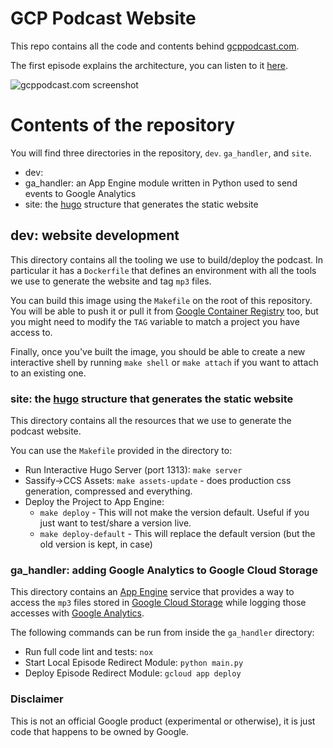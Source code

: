 # GCP Podcast Website

This repo contains all the code and contents behind [gcppodcast.com](https://www.gcppodcast.com).

The first episode explains the architecture, you can listen to it
[here](https://gcppodcast.com/post/episode-1-we-got-a-podcast/).

![gcppodcast.com screenshot](screenshot.png)

# Contents of the repository

You will find three directories in the repository, `dev`. `ga_handler`, and `site`.

- dev: 
- ga_handler: an App Engine module written in Python used to send events to Google Analytics
- site: the [hugo](https://gohugo.io) structure that generates the static website

## dev: website development

This directory contains all the tooling we use to build/deploy the podcast.
In particular it has a `Dockerfile` that defines an environment with all the tools we
use to generate the website and tag `mp3` files.

You can build this image using the `Makefile` on the root of this repository.
You will be able to push it or pull it from
[Google Container Registry](https://cloud.google.com/container-registry/) too,
but you might need to modify the `TAG` variable to match a project you have
access to.

Finally, once you've built the image, you should be able to create a new interactive
shell by running `make shell` or `make attach` if you want to attach to an existing one.

### site: the [hugo](https://gohugo.io) structure that generates the static website

This directory contains all the resources that we use to generate the podcast website.

You can use the `Makefile` provided in the directory to:

- Run Interactive Hugo Server (port 1313): `make server`
- Sassify->CCS Assets: `make assets-update` - does production css generation, compressed and everything.
- Deploy the Project to App Engine:
  - `make deploy` - This will not make the version default. Useful if you just want to test/share a version live.
  - `make deploy-default` - This will replace the default version (but the old version is kept, in case)

### ga_handler: adding Google Analytics to Google Cloud Storage

This directory contains an [App Engine](https://cloud.google.com/appengine) service
that provides a way to access the `mp3` files stored in [Google Cloud Storage](https://cloud.google.com/storage)
while logging those accesses with [Google Analytics](https://analytics.google.com).

The following commands can be run from inside the `ga_handler` directory:

- Run full code lint and tests: `nox`
- Start Local Episode Redirect Module: `python main.py`
- Deploy Episode Redirect Module: `gcloud app deploy`

### Disclaimer

This is not an official Google product (experimental or otherwise), it is just
code that happens to be owned by Google.